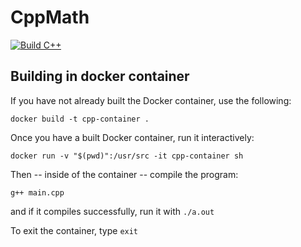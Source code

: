 # CppMath
[![Build C++](https://github.com/MikeD76/CppMath/actions/workflows/actions.yml/badge.svg)](https://github.com/MikeD76/CppMath/actions/workflows/actions.yml)

## Building in docker container

If you have not already built the Docker container, use the following:

```
docker build -t cpp-container .
```

Once you have a built Docker container, run it interactively:

```
docker run -v "$(pwd)":/usr/src -it cpp-container sh
```

Then -- inside of the container -- compile the program:

```
g++ main.cpp
```

and if it compiles successfully, run it with `./a.out`

To exit the container, type `exit`

